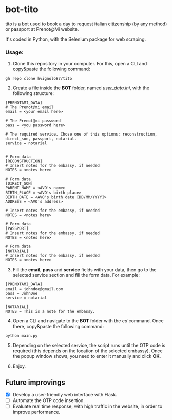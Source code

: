 # bot-tito
tito is a bot used to book a day to request italian citizenship (by any method) or passport at Prenot@Mi website.

It's coded in Python, with the Selenium package for web scraping.

### Usage:

1. Clone this repository in your computer. For this, open a CLI and copy&paste the following command:
```
gh repo clone hvignolo87/tito
```
2. Create a file inside the **BOT** folder, named *user_data.ini*, with the following structure:
```
[PRENOTAMI_DATA]
# The Prenot@mi email
email = <your email here>

# The Prenot@mi password
pass = <you password here>

# The required service. Chose one of this options: reconstruction, direct_son, passport, notarial.
service = notarial


# Form data
[RECONSTRUCTION]
# Insert notes for the embassy, if needed
NOTES = <notes here>

# Form data
[DIRECT_SON]
PARENT_NAME = <AVO's name>
BIRTH_PLACE = <AVO's birth place>
BIRTH_DATE = <AVO's birth date [DD/MM/YYYY]>
ADDRESS = <AVO's address>

# Insert notes for the embassy, if needed
NOTES = <notes here>

# Form data
[PASSPORT]
# Insert notes for the embassy, if needed
NOTES = <notes here>

# Form data
[NOTARIAL]
# Insert notes for the embassy, if needed
NOTES = <notes here>
```

3. Fill the **email**, **pass** and **service** fields with your data, then go to the selected service section and fill the form data. For example:
```
[PRENOTAMI_DATA]
email = johndoe@gmail.com
pass = JohnDoe
service = notarial

[NOTARIAL]
NOTES = This is a note for the embassy.
```

4. Open a CLI and navigate to the **BOT** folder with the *cd* command. Once there, copy&paste the following command:
```
python main.py
```

5. Depending on the selected service, the script runs until the OTP code is required (this depends on the location of the selected embassy). Once the popup window shows, you need to enter it manually and click **OK**.

6. Enjoy.

## Future improvings
- [x] Develop a user-friendly web interface with Flask.
- [ ] Automate the OTP code insertion.
- [ ] Evaluate real time response, with high traffic in the website, in order to improve performance.
